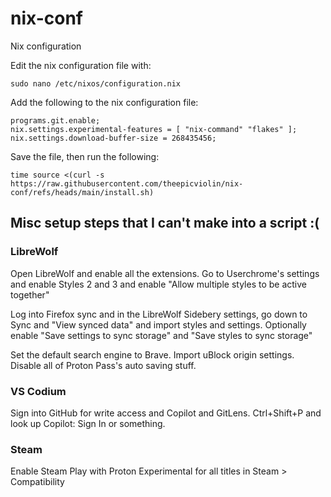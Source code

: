 # nix-conf

Nix configuration

Edit the nix configuration file with:

```
sudo nano /etc/nixos/configuration.nix
```

Add the following to the nix configuration file:

```
programs.git.enable;
nix.settings.experimental-features = [ "nix-command" "flakes" ];
nix.settings.download-buffer-size = 268435456;
```

Save the file, then run the following:

```
time source <(curl -s https://raw.githubusercontent.com/theepicviolin/nix-conf/refs/heads/main/install.sh)
```

## Misc setup steps that I can't make into a script :(

### LibreWolf

Open LibreWolf and enable all the extensions. Go to Userchrome's settings and enable Styles 2 and 3 and enable "Allow multiple styles to be active together"

Log into Firefox sync and in the LibreWolf Sidebery settings, go down to Sync and "View synced data" and import styles and settings. Optionally enable "Save settings to sync storage" and "Save styles to sync storage"

Set the default search engine to Brave. Import uBlock origin settings. Disable all of Proton Pass's auto saving stuff.

### VS Codium

Sign into GitHub for write access and Copilot and GitLens. Ctrl+Shift+P and look up Copilot: Sign In or something.

### Steam

Enable Steam Play with Proton Experimental for all titles in Steam > Compatibility

